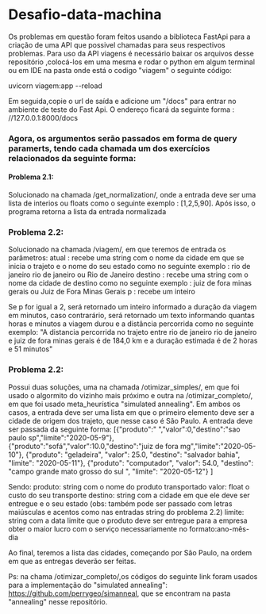 # Desafio-data-machina
Os problemas em questão foram feitos usando a biblioteca FastApi para a criação de uma API que possivel chamadas para seus respectivos problemas. Para uso da API viagens é necessário baixar os arquivos desse repositório ,colocá-los em uma mesma e rodar o python em algum terminal ou em IDE na pasta onde está o codigo "viagem" o seguinte código:

uvicorn viagem:app --reload
 
Em seguida,copie o url de saída e adicione um "/docs" para entrar no ambiente de teste do Fast Api. O endereço ficará da seguinte forma : //127.0.0.1:8000/docs
### Agora, os argumentos serão passados em forma de query paramerts, tendo cada chamada um dos exercícios relacionados da seguinte forma:
#### Problema 2.1:
Solucionado na chamada /get_normalization/, onde a entrada deve ser uma lista de interios ou floats como o seguinte exemplo : [1,2,5,90]. Após isso, o programa retorna a lista da entrada normalizada
### Problema 2.2:
Solucionado na chamada /viagem/, em que teremos de entrada os parâmetros:
atual : recebe uma string com o nome da cidade em que se inicia o trajeto e o nome do seu estado como no seguinte exemplo : rio de janeiro rio de janeiro ou Rio de Janeiro
destino : recebe uma string com o nome da cidade de destino como no seguinte exemplo : juiz de fora minas gerais ou Juiz de Fora Minas Gerais
p : recebe um inteiro 

Se p for igual a 2, será retornado um inteiro informado a duração da viagem em minutos, caso contrarário, será retornado um texto informando quantas horas e minutos a viagem durou e a distância percorrida como no seguinte exemplo: "A distancia percorrida no trajeto entre rio de janeiro rio de janeiro e juiz de fora minas gerais é de 184,0 km  e a duração estimada é de 2 horas e 51 minutos"

### Problema 2.2:
Possui duas soluções, uma na chamada /otimizar_simples/, em que foi usado o algormito do vizinho mais próximo e outra na /otimizar_completo/, em que foi usado meta_heurística "simulated annealing". Em ambos os casos, a entrada deve ser uma lista em que o primeiro elemento deve ser a cidade de origem dos trajeto, que nesse caso é São Paulo. A entrada deve ser passada da seguinte forma:
[{"produto":" ","valor":0,"destino":"sao paulo sp","limite":"2020-05-9"},
    {"produto":"sofá","valor":10.0,"destino":"juiz de fora mg","limite":"2020-05-10"},
        {"produto": "geladeira", "valor": 25.0, "destino": "salvador bahia", "limite": "2020-05-11"},
         {"produto": "computador", "valor": 54.0, "destino": "campo grande mato grosso do sul ", "limite": "2020-05-12"}  ]

         
Sendo:
produto: string com o nome do produto transportado
valor:  float o custo do seu transporte
destino: string com a cidade em que ele deve ser entregue e o seu estado (obs: também pode ser passado com letras maiúsculas e acentos como nas entradas string do problema 2.2)
limite: string com a data limite que o produto deve ser entregue para a empresa obter o maior lucro com o serviço necessariamente no formato:ano-mês-dia

Ao final, teremos a lista das cidades, começando por São Paulo, na ordem em que as entregas deverão ser feitas.

Ps: na chama /otimizar_completo/,os códigos do seguinte link foram usados para a implementação do "simulated annealing": https://github.com/perrygeo/simanneal, que se encontram na pasta "annealing" nesse repositório.

